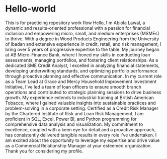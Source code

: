 # Hello-world
This is for practicing repository work flow
Hello, I'm Abiola Lawal, a dynamic and results-oriented professional with a passion for financial inclusion and empowering micro, small, and medium enterprises (MSMEs) to thrive. With a degree in Wood Products Engineering from the University of Ibadan and extensive experience in credit, retail, and risk management, I bring over 5 years of progressive expertise to the table. My journey began at AB Micro-Finance Bank, where I honed my skills in conducting loan assessments, managing portfolios, and fostering client relationships. As a dedicated SME Credit Analyst, I excelled in analyzing financial statements, developing underwriting standards, and optimizing portfolio performance through proactive planning and effective communication. In my current role as a Team Lead at Grace and Mercy Household Improvement Investment Initiative, I've led a team of loan officers to ensure smooth branch operations and contributed to strategic planning sessions to drive business growth. My experience extends to industrial training at British American Tobacco, where I gained valuable insights into sustainable practices and problem-solving in a corporate setting. Certified as a Credit Risk Manager by the Chartered Institute of Risk and Loan Risk Management, I am proficient in SQL, Excel, Power BI, and Python programming for comprehensive data analysis and visualization. My commitment to excellence, coupled with a keen eye for detail and a proactive approach, has consistently delivered tangible results in every role I've undertaken. I am excited about the opportunity to leverage my expertise and drive value as a Commercial Relationship Manager at your esteemed organization. Thank you for considering my profile.
